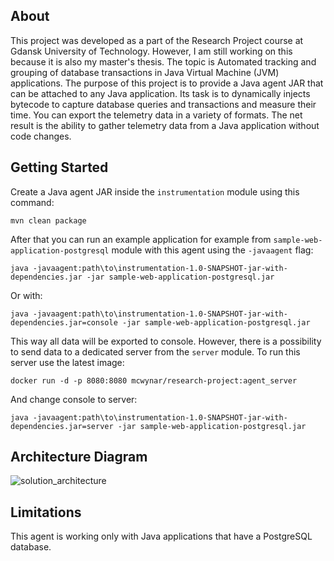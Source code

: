 ## About

This project was developed as a part of the Research Project course at Gdansk University of Technology. However, I am
still working on this because it is also my master's thesis. The topic is Automated tracking and grouping of database
transactions in Java Virtual Machine (JVM) applications. The purpose of this project is to provide a Java agent JAR that
can be attached to any Java application. Its task is to dynamically injects bytecode to capture database queries and
transactions and measure their time. You can export the telemetry data in a variety of formats. The net result is the
ability to gather telemetry data from a Java application without code changes.
 
## Getting Started

Create a Java agent JAR inside the `instrumentation` module using this command:
```
mvn clean package
```

After that you can run an example application for example from `sample-web-application-postgresql` module with this agent using 
the `-javaagent` flag:
```
java -javaagent:path\to\instrumentation-1.0-SNAPSHOT-jar-with-dependencies.jar -jar sample-web-application-postgresql.jar
```

Or with:
```
java -javaagent:path\to\instrumentation-1.0-SNAPSHOT-jar-with-dependencies.jar=console -jar sample-web-application-postgresql.jar
```

This way all data will be exported to console. However, there is a possibility to send data to a dedicated server from
the `server` module. To run this server use the latest image:
```
docker run -d -p 8080:8080 mcwynar/research-project:agent_server
```

And change console to server:
```
java -javaagent:path\to\instrumentation-1.0-SNAPSHOT-jar-with-dependencies.jar=server -jar sample-web-application-postgresql.jar
```

## Architecture Diagram

![solution_architecture](https://github.com/Winetq/research-project/assets/62242952/95be5caf-2832-4ef6-9f45-a813d762456c)

## Limitations

This agent is working only with Java applications that have a PostgreSQL database.
